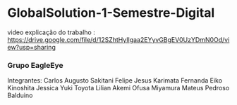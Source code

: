 # GlobalSolution-1-Semestre-Digital

video explicação do trabalho : https://drive.google.com/file/d/12SZhtHyIlgaa2EYyvGBgEV0UzYDmN0Od/view?usp=sharing

### Grupo EagleEye
Integrantes:
Carlos Augusto Sakitani 
Felipe Jesus Karimata
Fernanda Eiko Kinoshita 
Jessica Yuki Toyota 
Lilian Akemi Ofusa Miyamura 
Mateus Pedroso Balduino  

